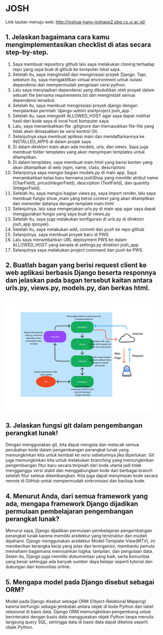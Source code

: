 # JOSH

Link tautan menuju web: http://joshua-hans-joshapp2.pbp.cs.ui.ac.id/

## 1. Jelaskan bagaimana cara kamu mengimplementasikan checklist di atas secara step-by-step.
1. Saya membuat repository github lalu saya melakukan cloning terhadap repo yang saya buat di github ke komputer lokal saya.
2. Setelah itu, saya menginstall dan menginisiasi proyek Django. Tapi, sebelum itu, saya mengaktifkan virtual environment untuk isolasi dependensi dan mempermudah pengolaan versi python.
3. Lalu saya menyiapkan dependensi yang dibutuhkan oleh proyek dalam sebuah file bernama requirements.txt dan menginstall semua dependensi tersebut.
4. Setelah itu, saya membuat menginisiasi proyek django dengan menjalankan perintah 'django-admin startproject josh_app .'
5. Setelah itu, saya mengedit ALLOWED_HOST agar saya dapat melihat hasil dari kode saya di local host komputer saya. 
6. Lalu, saya menambahkan file .gitignore dan memasukkan file-file yang tidak akan dimasukkan ke versi kontrol Git.
7. Selanjutnya saya membuat aplikasi main dan mendaftarkannya ke INSTALLED_APPS di dalam projek saya.
8. Di dalam direktori main akan ada models, urls, dan views. Saya juga membuat folder templates yang akan menyimpan templates untuk ditampilkan.
9. Di dalam templates, saya membuat main.html yang berisi konten yang akan ditampilkan di web (npm, name, class, description)
10. Selanjutnya saya mengisi bagian models.py di main app. Saya menambahkan kelas baru bernama joshShop yang memiliki atribut name (CharField), price(IntegerField), description (TextField), dan quantity (IntegerField).
11. Setelah itu, saya mengisi bagian views.py, saya import render, lalu saya membuat fungsi show_main yang berisi context yang akan ditampilkan dan merender datanya dengan template main.html
12. Selanjutnya, lalu saya mengerjakan urls.py di main app agar saya dapat menggunakan fungsi yang saya buat di views.py
13. Setelah itu, saya juga melakukan konfigurasi di urls.py di direktori josh_app (proyek).
14. Setelah itu, saya melakukan add, commit dan push ke repo github
15. Selanjutnya, saya membuat proyek baru di PWS
16. Lalu saya menambahkan URL deployment PWS ke dalam ALLOWED_HOST yang berada di settings.py direktori josh_app.
17. Selanjutnya saya melakukan project command dan push ke PWS.

## 2. Buatlah bagan yang berisi request client ke web aplikasi berbasis Django beserta responnya dan jelaskan pada bagan tersebut kaitan antara urls.py, views.py, models.py, dan berkas html.
![My Image](images/PBP%20bagan.jpg)



## 3. Jelaskan fungsi git dalam pengembangan perangkat lunak!
Dengan menggunakan git, kita dapat mengola dan melacak semua perubahan kode dalam pengembangan perangkat lunak yang memungkinkan kita untuk kembali ke versi sebelumnya jika diperlukan. Git juga memungkinkan kita untuk melakukan branching yang memungkinkan pengembangan fitur baru secara terpisah dari kode utama jadi tidak mengganggu versi stabil dan menggabungkan kode dari berbagai branch setelah fitur selesai dikembangkan. Kita juga dapat menyimpan kode secara remote di GitHub untuk mempermudah sinkronisasi dan backup kode.

## 4. Menurut Anda, dari semua framework yang ada, mengapa framework Django dijadikan permulaan pembelajaran pengembangan perangkat lunak?
Menurut saya, Django dijadikan permulaan pembelajaran pengembangan perangkat lunak karena memiliki arsitektur yang terstruktur dan mudah dipahami. Django menggunakan arsitektur Model-Template-View(MTV), ini memberikan kerangka kerja yang jelas dan terorganisir, membantu pemula memahami bagaimana memisahkan logika, tampilan, dan pengolaan data. Selain itu, Django juga memiliki dokumentasi yang baik, serta komunitas yang besar sehingga ada banyak sumber daya belajar seperti tutorial dan dukungan dari komunitas online. 

## 5. Mengapa model pada Django disebut sebagai ORM?
Model pada Django disebut sebagai ORM (Object-Relational Mapping) karena berfungsi sebagai jembatan antara objek di kode Python dan tabel relasional di basis data. Django ORM memungkinkan pengembang untuk berinteraksi dengan basis data menggunakan objek Python tanpa menulis langsung query SQL, sehingga data di basis data dapat dikelola seperti objek Python.